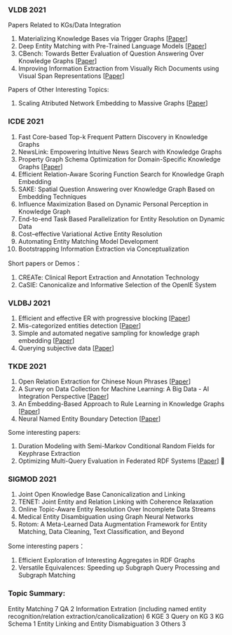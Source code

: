 ### VLDB 2021
Papers Related to KGs/Data Integration
1. Materializing Knowledge Bases via Trigger Graphs [[Paper](https://vldb.org/pvldb/vol14/p943-tsamoura.pdf)]
2. Deep Entity Matching with Pre-Trained Language Models [[Paper](https://vldb.org/pvldb/vol14/p50-li.pdf)]
3. CBench: Towards Better Evaluation of Question Answering Over Knowledge Graphs [[Paper](https://vldb.org/pvldb/vol14/p1325-orogat.pdf)]
4. Improving Information Extraction from Visually Rich Documents using Visual Span Representations [[Paper](https://vldb.org/pvldb/vol14/p822-sarkhel.pdf)]

Papers of Other Interesting Topics:
1. Scaling Atributed Network Embedding to Massive Graphs [[Paper](https://vldb.org/pvldb/vol14/p37-yang.pdf)]

### ICDE 2021
1. Fast Core-based Top-k Frequent Pattern Discovery in Knowledge Graphs
2. NewsLink: Empowering Intuitive News Search with Knowledge Graphs
3. Property Graph Schema Optimization for Domain-Specific Knowledge Graphs [[Paper](https://arxiv.org/pdf/2003.11580.pdf)]
4. Efficient Relation-Aware Scoring Function Search for Knowledge Graph Embedding
5. SAKE: Spatial Question Answering over Knowledge Graph Based on Embedding Techniques
6. Influence Maximization Based on Dynamic Personal Perception in Knowledge Graph 
7. End-to-end Task Based Parallelization for Entity Resolution on Dynamic Data 
8. Cost–effective Variational Active Entity Resolution
9. Automating Entity Matching Model Development
10. Bootstrapping Information Extraction via Conceptualization

Short papers or Demos：
1. CREATe: Clinical Report Extraction and Annotation Technology
2. CaSIE: Canonicalize and Informative Selection of the OpenIE System

### VLDBJ 2021
1. Efficient and effective ER with progressive blocking [[Paper](https://link.springer.com/article/10.1007/s00778-021-00656-7)]
2. Mis-categorized entities detection [[Paper](https://link.springer.com/article/10.1007/s00778-021-00653-w)]
3. Simple and automated negative sampling for knowledge graph embedding [[Paper](https://link.springer.com/article/10.1007/s00778-020-00640-7)]
4. Querying subjective data [[Paper](https://link.springer.com/article/10.1007/s00778-020-00634-5)]

### TKDE 2021
1. Open Relation Extraction for Chinese Noun Phrases [[Paper](https://ieeexplore.ieee.org/document/8903488/)]
2. A Survey on Data Collection for Machine Learning: A Big Data - AI Integration Perspective [[Paper](https://ieeexplore.ieee.org/document/8862913/)]
3. An Embedding-Based Approach to Rule Learning in Knowledge Graphs [[Paper](https://ieeexplore.ieee.org/document/8839576/)]
4. Neural Named Entity Boundary Detection [[Paper](https://ieeexplore.ieee.org/document/9039695/)]

Some interesting papers:
1. Duration Modeling with Semi-Markov Conditional Random Fields for Keyphrase Extraction
2. Optimizing Multi-Query Evaluation in Federated RDF Systems [[Paper](https://ieeexplore.ieee.org/document/8868210)] 🤩

### SIGMOD 2021
1. Joint Open Knowledge Base Canonicalization and Linking
2. TENET: Joint Entity and Relation Linking with Coherence Relaxation
3. Online Topic-Aware Entity Resolution Over Incomplete Data Streams
4. Medical Entity Disambiguation using Graph Neural Networks
5. Rotom: A Meta-Learned Data Augmentation Framework for Entity Matching, Data Cleaning, Text Classification, and Beyond

Some interesting papers：
1. Efficient Exploration of Interesting Aggregates in RDF Graphs
2. Versatile Equivalences: Speeding up Subgraph Query Processing and Subgraph Matching

### Topic Summary:
Entity Matching 7
QA 2
Information Extration (including named entity recognition/relation extraction/canolicalization) 6
KGE 3
Query on KG 3
KG Schema 1
Entity Linking and Entity Dismabiguation 3
Others 3
